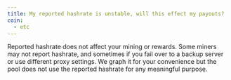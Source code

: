 ```yaml
---
title: My reported hashrate is unstable, will this effect my payouts?
coin:
  - etc
---
```


Reported hashrate does not affect your mining or rewards. Some miners may not report hashrate, and sometimes if you fail over to a backup server or use different proxy settings. We graph it for your convenience but the pool does not use the reported hashrate for any meaningful purpose.
